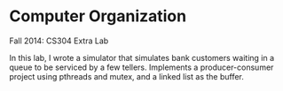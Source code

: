 # Computer Organization

Fall 2014: CS304 Extra Lab

In this lab, I wrote a simulator that simulates bank customers waiting in a queue to be serviced by a few tellers. Implements a producer-consumer project using pthreads and mutex, and a linked list as the buffer.
